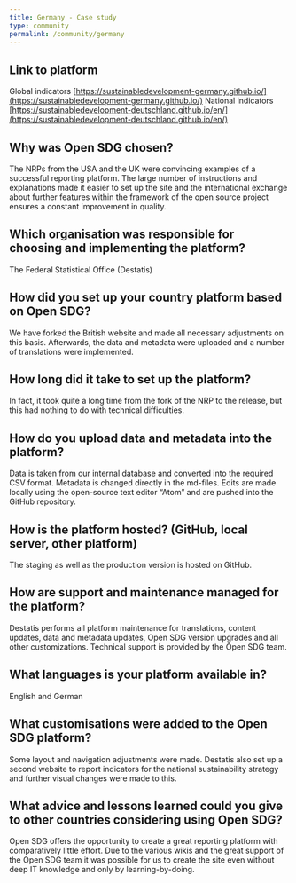 ```yaml
---
title: Germany - Case study
type: community
permalink: /community/germany
---
```


## Link to platform

Global indicators [https://sustainabledevelopment-germany.github.io/](https://sustainabledevelopment-germany.github.io/)
National indicators [https://sustainabledevelopment-deutschland.github.io/en/](https://sustainabledevelopment-deutschland.github.io/en/)

## Why was Open SDG chosen?

The NRPs from the USA and the UK were convincing examples of a successful reporting platform. The large number of instructions and explanations made it easier to set up the site and the international exchange about further features within the framework of the open source project ensures a constant improvement in quality.

## Which organisation was responsible for choosing and implementing the platform?

The Federal Statistical Office (Destatis)

## How did you set up your country platform based on Open SDG?

We have forked the British website and made all necessary adjustments on this basis. Afterwards, the data and metadata were uploaded and a number of translations were implemented.

## How long did it take to set up the platform?

In fact, it took quite a long time from the fork of the NRP to the release, but this had nothing to do with technical difficulties.

## How do you upload data and metadata into the platform?

Data is taken from our internal database and converted into the required CSV format. Metadata is changed directly in the md-files.
Edits are made locally using the open-source text editor “Atom” and are pushed into the GitHub repository.

## How is the platform hosted? (GitHub, local server, other platform)

The staging as well as the production version is hosted on GitHub.

## How are support and maintenance managed for the platform?

Destatis performs all platform maintenance for translations, content updates, data and metadata updates, Open SDG version upgrades and all other customizations. Technical support is provided by the Open SDG team.

## What languages is your platform available in?

English and German

## What customisations were added to the Open SDG platform?

Some layout and navigation adjustments were made. Destatis also set up a second website to report indicators for the national sustainability strategy and further visual changes were made to this.

## What advice and lessons learned could you give to other countries considering using Open SDG?

Open SDG offers the opportunity to create a great reporting platform with comparatively little effort. Due to the various wikis and the great support of the Open SDG team it was possible for us to create the site even without deep IT knowledge and only by learning-by-doing.
